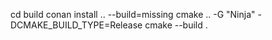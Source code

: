 cd build
conan install .. --build=missing
cmake .. -G "Ninja" -DCMAKE_BUILD_TYPE=Release
cmake --build .